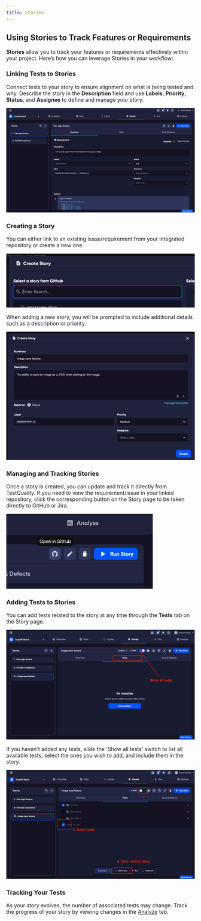 ```yaml
---
title: Stories
---
```


## Using Stories to Track Features or Requirements

**Stories** allow you to track your features or requirements effectively within your project. Here’s how you can leverage Stories in your workflow:

### Linking Tests to Stories

Connect tests to your story to ensure alignment on what is being tested and why. Describe the story in the **Description** field and use **Labels**, **Priority**, **Status**, and **Assignee** to define and manage your story.

![img_25.png](img/img2/img_25.png)

### Creating a Story

You can either link to an existing issue/requirement from your integrated repository or create a new one. 

![img_27.png](img/img2/img_27.png)

When adding a new story, you will be prompted to include additional details such as a description or priority.

![img_28.png](img/img2/img_28.png)

### Managing and Tracking Stories

Once a story is created, you can update and track it directly from TestQuality. If you need to view the requirement/issue in your linked repository, click the corresponding button on the Story page to be taken directly to GitHub or Jira.

![img_29.png](img/img2/img_29.png)

### Adding Tests to Stories

You can add tests related to the story at any time through the **Tests** tab on the Story page. 

![img_30.png](img/img2/img_30.png)

If you haven't added any tests, slide the 'Show all tests' switch to list all available tests, select the ones you wish to add, and include them in the story. 

![img_31.png](img/img2/img_31.png)

### Tracking Your Tests

As your story evolves, the number of associated tests may change. Track the progress of your story by viewing changes in the [Analyze](/analyze)  tab.

